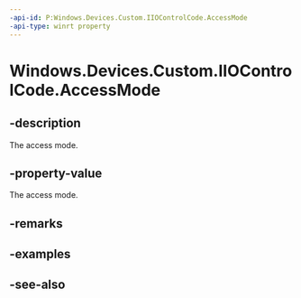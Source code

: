 ----api-id: P:Windows.Devices.Custom.IIOControlCode.AccessMode
-api-type: winrt property
---<!-- Property syntaxpublic Windows.Devices.Custom.IOControlAccessMode AccessMode { get; }--># Windows.Devices.Custom.IIOControlCode.AccessMode## -descriptionThe access mode.## -property-valueThe access mode.## -remarks## -examples## -see-also